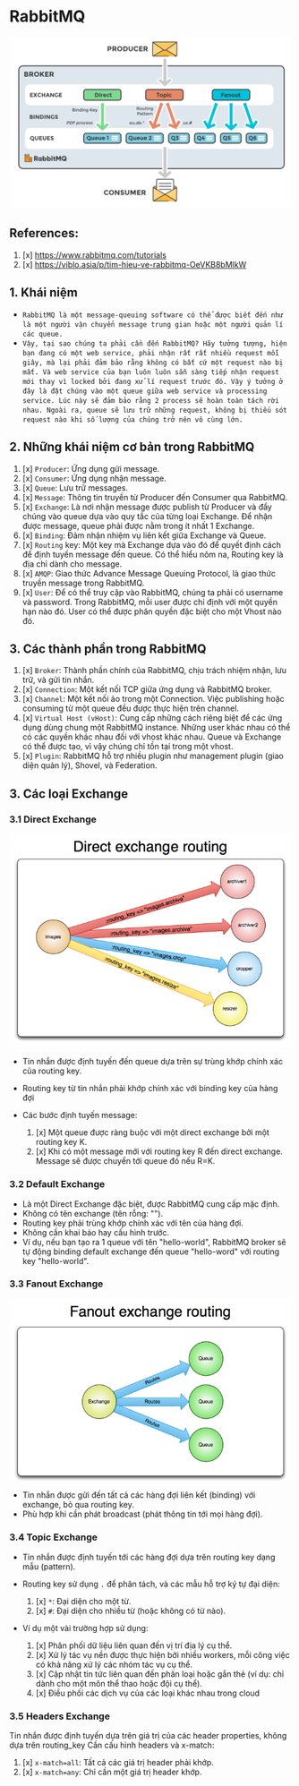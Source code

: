 # RabbitMQ
![rabbitmq](./rabbitmq.png "rabbitmq")


## References:
1. [x] https://www.rabbitmq.com/tutorials
2. [x] https://viblo.asia/p/tim-hieu-ve-rabbitmq-OeVKB8bMlkW

## 1. Khái niệm
- `RabbitMQ là một message-queuing software có thể được biết đến như là một người vận chuyển message trung gian hoặc một người quản lí các queue.`
- `Vậy, tại sao chúng ta phải cần đến RabbitMQ? Hãy tưởng tượng, hiện bạn đang có một web service, phải nhận rất rất nhiều request mỗi giây, mà lại phải đảm bảo rằng không có bất cứ một request nào bị mất. Và web service của bạn luôn luôn sẵn sàng tiếp nhận request mới thay vì locked bởi đang xử lí request trước đó. Vậy ý tưởng ở đây là đặt chúng vào một queue giữa web service và processing service. Lúc này sẽ đảm bảo rằng 2 process sẽ hoàn toàn tách rời nhau. Ngoài ra, queue sẽ lưu trữ những request, không bị thiếu sót request nào khi số lượng của chúng trở nên vô cùng lớn.`


## 2. Những khái niệm cơ bản trong RabbitMQ
1. [x] `Producer`: Ứng dụng gửi message.
2. [x] `Consumer`: Ứng dụng nhận message.
3. [x] `Queue`: Lưu trữ messages.
4. [x] `Message`: Thông tin truyền từ Producer đến Consumer qua RabbitMQ.
5. [x] `Exchange`: Là nơi nhận message được publish từ Producer và đẩy chúng vào queue dựa vào quy tắc của từng loại Exchange. Để nhận được message, queue phải được nằm trong ít nhất 1 Exchange.
6. [x] `Binding`: Đảm nhận nhiệm vụ liên kết giữa Exchange và Queue.
7. [x] `Routing` key: Một key mà Exchange dựa vào đó để quyết định cách để định tuyến message đến queue. Có thể hiểu nôm na, Routing key là địa chỉ dành cho message.
8. [x] `AMQP`: Giao thức Advance Message Queuing Protocol, là giao thức truyền message trong RabbitMQ.
9. [x] `User`: Để có thể truy cập vào RabbitMQ, chúng ta phải có username và password. Trong RabbitMQ, mỗi user được chỉ định với một quyền hạn nào đó. User có thể được phân quyền đặc biệt cho một Vhost nào đó.

## 3. Các thành phần trong RabbitMQ

1. [x] `Broker`: Thành phần chính của RabbitMQ, chịu trách nhiệm nhận, lưu trữ, và gửi tin nhắn.
2. [x] `Connection`: Một kết nối TCP giữa ứng dụng và RabbitMQ broker.
3. [x] `Channel`: Một kết nối ảo trong một Connection. Việc publishing hoặc consuming từ một queue đều được thực hiện trên channel.
4. [x] `Virtual Host (vHost)`: Cung cấp những cách riêng biệt để các ứng dụng dùng chung một RabbitMQ instance. Những user khác nhau có thể có các quyền khác nhau đối với vhost khác nhau. Queue và Exchange có thể được tạo, vì vậy chúng chỉ tồn tại trong một vhost.
5. [x] `Plugin`: RabbitMQ hỗ trợ nhiều plugin như management plugin (giao diện quản lý), Shovel, và Federation.


## 3. Các loại Exchange

### 3.1 Direct Exchange
![direct_exchange](./direct_exchange.png "direct_exchange")
- Tin nhắn được định tuyến đến queue dựa trên sự trùng khớp chính xác của routing key.
- Routing key từ tin nhắn phải khớp chính xác với binding key của hàng đợi
- Các bước định tuyến message:

     1. [x] Một queue được ràng buộc với một direct exchange bởi một routing key K.
     2. [x] Khi có một message mới với routing key R đến direct exchange. Message sẽ được chuyển tới queue đó nếu R=K.

### 3.2 Default Exchange
- Là một Direct Exchange đặc biệt, được RabbitMQ cung cấp mặc định.
- Không có tên exchange (tên rỗng: "").
- Routing key phải trùng khớp chính xác với tên của hàng đợi.
- Không cần khai báo hay cấu hình trước.
- Ví dụ, nếu bạn tạo ra 1 queue với tên "hello-world", RabbitMQ broker sẽ tự động binding default exchange đến queue "hello-word" với routing key "hello-world".

### 3.3 Fanout Exchange
![fanout_exchange](./fanout_exchange.png "fanout_exchange")
- Tin nhắn được gửi đến tất cả các hàng đợi liên kết (binding) với exchange, bỏ qua routing key.
- Phù hợp khi cần phát broadcast (phát thông tin tới mọi hàng đợi).

### 3.4 Topic Exchange
- Tin nhắn được định tuyến tới các hàng đợi dựa trên routing key dạng mẫu (pattern).
- Routing key sử dụng `.` để phân tách, và các mẫu hỗ trợ ký tự đại diện:
  1. [x] `*`: Đại diện cho một từ.
  2. [x] `#`: Đại diện cho nhiều từ (hoặc không có từ nào).
- Ví dụ một vài trường hợp sử dụng:
  
   1. [x] Phân phối dữ liệu liên quan đến vị trí địa lý cụ thể.
   2. [x] Xử lý tác vụ nền được thực hiện bởi nhiều workers, mỗi công việc có khả năng xử lý các nhóm tác vụ cụ thể.
   3. [x] Cập nhật tin tức liên quan đến phân loại hoặc gắn thẻ (ví dụ: chỉ dành cho một môn thể thao hoặc đội cụ thể).
   4. [x] Điều phối các dịch vụ của các loại khác nhau trong cloud

### 3.5 Headers Exchange
Tin nhắn được định tuyến dựa trên giá trị của các header properties, không dựa trên routing_key
Cần cấu hình headers và x-match:
   1. [x] `x-match=all`: Tất cả các giá trị header phải khớp.
   2. [x] `x-match=any`: Chỉ cần một giá trị header khớp.